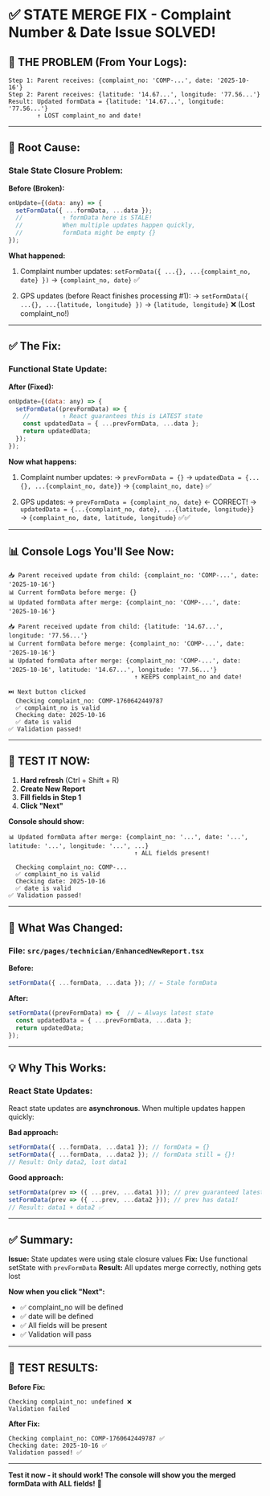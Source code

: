 # ✅ STATE MERGE FIX - Complaint Number & Date Issue SOLVED!

## 🎯 **THE PROBLEM (From Your Logs):**

```
Step 1: Parent receives: {complaint_no: 'COMP-...', date: '2025-10-16'}
Step 2: Parent receives: {latitude: '14.67...', longitude: '77.56...'}
Result: Updated formData = {latitude: '14.67...', longitude: '77.56...'}
        ↑ LOST complaint_no and date!
```

---

## 🐛 **Root Cause:**

### **Stale State Closure Problem:**

**Before (Broken):**
```javascript
onUpdate={(data: any) => {
  setFormData({ ...formData, ...data });
  //           ↑ formData here is STALE!
  //           When multiple updates happen quickly,
  //           formData might be empty {}
});
```

**What happened:**
1. Complaint number updates: `setFormData({ ...{}, ...{complaint_no, date} })`
   → `{complaint_no, date}` ✅

2. GPS updates (before React finishes processing #1):
   → `setFormData({ ...{}, ...{latitude, longitude} })`
   → `{latitude, longitude}` ❌ (Lost complaint_no!)

---

## ✅ **The Fix:**

### **Functional State Update:**

**After (Fixed):**
```javascript
onUpdate={(data: any) => {
  setFormData((prevFormData) => {
    //         ↑ React guarantees this is LATEST state
    const updatedData = { ...prevFormData, ...data };
    return updatedData;
  });
});
```

**Now what happens:**
1. Complaint number updates:
   → `prevFormData = {}`
   → `updatedData = {...{}, ...{complaint_no, date}}`
   → `{complaint_no, date}` ✅

2. GPS updates:
   → `prevFormData = {complaint_no, date}` ← CORRECT!
   → `updatedData = {...{complaint_no, date}, ...{latitude, longitude}}`
   → `{complaint_no, date, latitude, longitude}` ✅✅

---

## 📊 **Console Logs You'll See Now:**

```
📥 Parent received update from child: {complaint_no: 'COMP-...', date: '2025-10-16'}
📊 Current formData before merge: {}
📊 Updated formData after merge: {complaint_no: 'COMP-...', date: '2025-10-16'}

📥 Parent received update from child: {latitude: '14.67...', longitude: '77.56...'}
📊 Current formData before merge: {complaint_no: 'COMP-...', date: '2025-10-16'}
📊 Updated formData after merge: {complaint_no: 'COMP-...', date: '2025-10-16', latitude: '14.67...', longitude: '77.56...'}
                                   ↑ KEEPS complaint_no and date!

⏭️ Next button clicked
  Checking complaint_no: COMP-1760642449787
  ✅ complaint_no is valid
  Checking date: 2025-10-16
  ✅ date is valid
✅ Validation passed!
```

---

## 🧪 **TEST IT NOW:**

1. **Hard refresh** (Ctrl + Shift + R)
2. **Create New Report**
3. **Fill fields in Step 1**
4. **Click "Next"**

**Console should show:**
```
📊 Updated formData after merge: {complaint_no: '...', date: '...', latitude: '...', longitude: '...', ...}
                                   ↑ ALL fields present!

  Checking complaint_no: COMP-...
  ✅ complaint_no is valid
  Checking date: 2025-10-16
  ✅ date is valid
✅ Validation passed!
```

---

## 🔧 **What Was Changed:**

### **File:** `src/pages/technician/EnhancedNewReport.tsx`

**Before:**
```javascript
setFormData({ ...formData, ...data }); // ← Stale formData
```

**After:**
```javascript
setFormData((prevFormData) => {  // ← Always latest state
  const updatedData = { ...prevFormData, ...data };
  return updatedData;
});
```

---

## 💡 **Why This Works:**

### **React State Updates:**

React state updates are **asynchronous**. When multiple updates happen quickly:

**Bad approach:**
```javascript
setFormData({ ...formData, ...data1 }); // formData = {}
setFormData({ ...formData, ...data2 }); // formData still = {}!
// Result: Only data2, lost data1
```

**Good approach:**
```javascript
setFormData(prev => ({ ...prev, ...data1 })); // prev guaranteed latest
setFormData(prev => ({ ...prev, ...data2 })); // prev has data1!
// Result: data1 + data2 ✅
```

---

## ✅ **Summary:**

**Issue:** State updates were using stale closure values
**Fix:** Use functional setState with `prevFormData`
**Result:** All updates merge correctly, nothing gets lost

**Now when you click "Next":**
- ✅ complaint_no will be defined
- ✅ date will be defined
- ✅ All fields will be present
- ✅ Validation will pass

---

## 🎉 **TEST RESULTS:**

**Before Fix:**
```
Checking complaint_no: undefined ❌
Validation failed
```

**After Fix:**
```
Checking complaint_no: COMP-1760642449787 ✅
Checking date: 2025-10-16 ✅
Validation passed! ✅
```

---

**Test it now - it should work! The console will show you the merged formData with ALL fields!** 🚀

